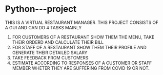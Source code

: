 # Python---project
THIS IS A VIRTUAL RESTAURANT MANAGER.
THIS PROJECT CONSISTS OF A GUI AND CAN DO 4 TASKS MAINLY
1. FOR CUSTOMERS OF A RESTAURANT SHOW THEM THE MENU, TAKE THEIR ORDERD AND CALCULATE THEIR BILL
2. FOR STAFF OF A RESTAURANT SHOW THEM THEIR PROFILE AND GENERATE THEIR DETAILED SALARY
3. TAKE FEEDBACK FROM CUSTOMERS
4. ESTIMATE ACCORDING TO RESPONSES OF A CUSTOMER OR STAFF MEMBER WHETER THEY ARE SUFFERING FROM COVID 19 OR NOT.
